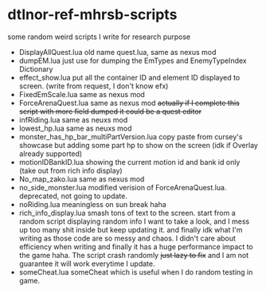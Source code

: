 # dtlnor-ref-mhrsb-scripts

 some random weird scripts I write for research purpose

- DisplayAllQuest.lua
  old name quest.lua, same as nexus mod
- dumpEM.lua
  just use for dumping the EmTypes and EnemyTypeIndex Dictionary
- effect_show.lua
  put all the container ID and element ID displayed to screen. (write from request, I don't know efx)
- FixedEmScale.lua
  same as nexus mod
- ForceArenaQuest.lua
  same as nexus mod ~~actually if I complete this script with more field dumped it could be a quest editor~~
- infRiding.lua
  same as neuxs mod
- lowest_hp.lua
  same as neuxs mod
- monster_has_hp_bar_multiPartVersion.lua
  copy paste from cursey's showcase but adding some part hp to show on the screen (idk if Overlay already supported)
- motionIDBankID.lua
  showing the current motion id and bank id only (take out from rich info display)
- No_map_zako.lua
  same as nexus mod
- no_side_monster.lua
  modified verision of ForceArenaQuest.lua. deprecated, not going to update.
- noRiding.lua
  meaningless on sun break haha
- rich_info_display.lua
  smash tons of text to the screen.
  start from a random script displaying random info I want to take a look, and I mess up too many shit inside but keep updating it. and finally idk what I'm writing as those code are so messy and chaos. I didn't care about efficiency when writing and finally it has a huge performance impact to the game haha. The script crash randomly ~~just lazy to fix~~ and I am not guarantee it will work everytime I update.
- someCheat.lua
  someCheat which is useful when I do random testing in game.
